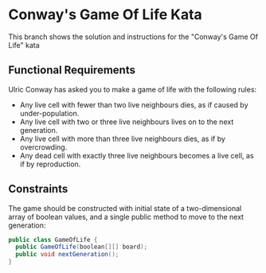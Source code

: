 # Conway's Game Of Life Kata

This branch shows the solution and instructions for the "Conway's Game Of Life" kata

## Functional Requirements

Ulric Conway has asked you to make a game of life with the following rules:

- Any live cell with fewer than two live neighbours dies, as if caused by under-population.
- Any live cell with two or three live neighbours lives on to the next generation.
- Any live cell with more than three live neighbours dies, as if by overcrowding.
- Any dead cell with exactly three live neighbours becomes a live cell, as if by reproduction.

## Constraints

The game should be constructed with initial state of a two-dimensional array of boolean values, and a single public method to move to the next generation:

```cs
public class GameOfLife {
  public GameOfLife(boolean[][] board);
  public void nextGeneration();
}
```
